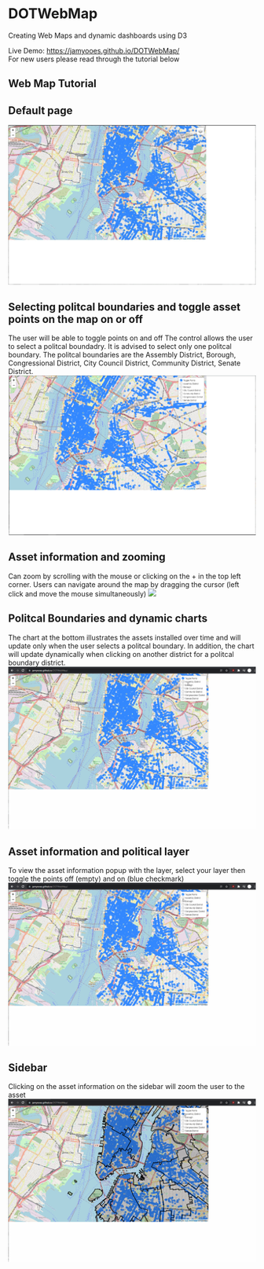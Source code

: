 # DOTWebMap
Creating Web Maps and dynamic dashboards using D3

Live Demo: https://jamyooes.github.io/DOTWebMap/
<br /> 
For new users please read through the tutorial below

## Web Map Tutorial

## Default page
![](https://github.com/jamyooes/DOTWebMap/blob/main/walkthrough/Default%20Page.JPG)

## Selecting politcal boundaries and toggle asset points on the map on or off
The user will be able to toggle points on and off
The control allows the user to select a politcal boundadry. It is advised to select 
only one politcal boundary. 
The politcal boundaries are the Assembly District, Borough, Congressional District,
City Council District, Community District, Senate District. 
![](https://github.com/jamyooes/DOTWebMap/blob/main/walkthrough/control.png)

## Asset information and zooming
Can zoom by scrolling with the mouse or clicking on the + in the top left corner.
Users can navigate around the map by dragging the cursor (left click and move the mouse simultaneously)
![](https://github.com/jamyooes/DOTWebMap/blob/main/walkthrough/walkthrough2.gif)

## Politcal Boundaries and dynamic charts 
The chart at the bottom illustrates the assets installed over time and will update 
only when the user selects a politcal boundary. In addition, the chart will update
dynamically when clicking on another district for a politcal boundary district.
![](https://github.com/jamyooes/DOTWebMap/blob/main/walkthrough/walkthrough.gif)

## Asset information and political layer
To view the asset information popup with the layer, select your layer then toggle 
the points off (empty) and on (blue checkmark)
![](https://github.com/jamyooes/DOTWebMap/blob/main/walkthrough/walkthrough4.gif)

## Sidebar
Clicking on the asset information on the sidebar will zoom the user to the asset 
![](https://github.com/jamyooes/DOTWebMap/blob/main/walkthrough/walkthrough3.gif)

